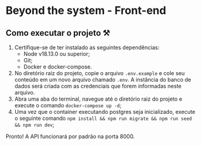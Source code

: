 # Beyond the system - Front-end

## Como executar o projeto ⚒️

1. Certifique-se de ter instalado as seguintes dependências:
    - Node v18.13.0 ou superior;
    - Git;
    - Docker e docker-compose. 
2. No diretório raiz do projeto, copie o arquivo `.env.example` e cole seu conteúdo em um novo arquivo chamado `.env`. A instância do banco de dados será criada com as credenciais que forem informadas neste arquivo.
3. Abra uma aba do terminal, navegue até o diretório raiz do projeto e execute o comando `docker-compose up -d`;
4. Uma vez que o container executando postgres seja inicializado, execute o seguinte comando `npm install && npm run migrate && npm run seed && npm run dev`;

Pronto! A API funcionará por padrão na porta 8000.
